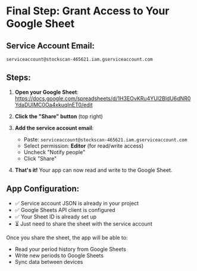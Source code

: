 # Final Step: Grant Access to Your Google Sheet

## Service Account Email:
`serviceaccount@stockscan-465621.iam.gserviceaccount.com`

## Steps:

1. **Open your Google Sheet**:
   https://docs.google.com/spreadsheets/d/1H3EOvKRu4YUl2BldU6dNR0YdaDUIMC0Oa4xkuqInET0/edit

2. **Click the "Share" button** (top right)

3. **Add the service account email**:
   - Paste: `serviceaccount@stockscan-465621.iam.gserviceaccount.com`
   - Select permission: **Editor** (for read/write access)
   - Uncheck "Notify people"
   - Click "Share"

4. **That's it!** Your app can now read and write to the Google Sheet.

## App Configuration:
- ✅ Service account JSON is already in your project
- ✅ Google Sheets API client is configured
- ✅ Your Sheet ID is already set up
- ⏳ Just need to share the sheet with the service account

Once you share the sheet, the app will be able to:
- Read your period history from Google Sheets
- Write new periods to Google Sheets
- Sync data between devices